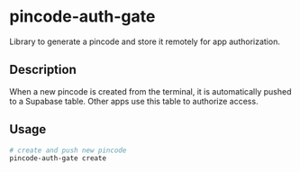# pincode-auth-gate

Library to generate a pincode and store it remotely for app authorization.

## Description

When a new pincode is created from the terminal, it is automatically pushed to a Supabase table. Other apps use this table to authorize access.

## Usage

```bash
# create and push new pincode
pincode-auth-gate create
```
